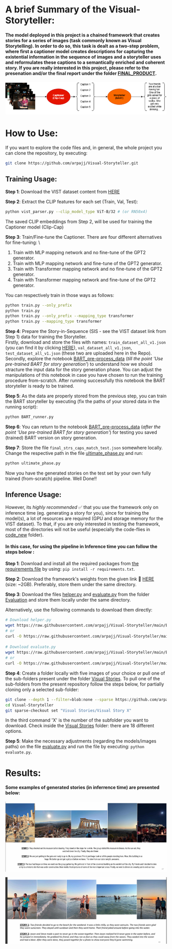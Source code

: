 # A brief Summary of the Visual-Storyteller:

#### The model deployed in this project is a chained framework that creates stories for a series of images (task commonly known as Visual Storytelling). In order to do so, this task is dealt as a two-step problem, where first a captioner model creates descriptions for capturing the existential information in the sequence of images and a storyteller uses and reformulates these captions to a semantically enriched and coherent story. If you are really interested in this project, please refer to the presenation and/or the final report under the folder [FINAL_PRODUCT](./FINAL_PRODUCT).

![My Image](Images/Model_diagram.png)

# How to Use:

If you want to explore the code files and, in general, the whole project you can clone the repository, by executing: 
```bash 
git clone https://github.com/arpajj/Visual-Storyteller.git
```
## Training Usage:
__Step 1__: Download the VIST dataset content from [HERE](https://visionandlanguage.net/VIST/dataset.html)

__Step 2__: Extract the CLIP features for each set (Train, Val, Test):
```bash
python vist_parser.py --clip_model_type ViT-B/32 # (or RN50x4)
```
The saved CLIP embeddings from Step 2, will be used for training the Captioner model (Clip-Cap)

__Step 3__: Train/Fine-tune the Captioner. There are four different alternatives for fine-tuning: \\
1) Train with MLP mapping network and no fine-tune of the GPT2 generator.
2) Train with MLP mapping network and fine-tune of the GPT2 generator.
3) Train with Transformer mapping network and no fine-tune of the GPT2 generator.
4) Train with Transformer mapping network and fine-tune of the GPT2 generator.

You can respectively train in those ways as follows:
```bash
python train.py --only_prefix
python train.py
python train.py --only_prefix --mapping_type transformer
python train.py --mapping_type transformer
```
__Step 4__: Prepare the Story-in-Sequence (SIS - see the VIST dataset link from Step 1) data for training the Storyteller. \
Firstly, download and store the files with names: `train_dataset_all_v1.json` (you can find it by clicking [HERE](https://drive.google.com/drive/folders/1PJ65Y_VKar-HQDIHFr4aePVQWU8twZsL?usp=drive_link)), `val_dataset_all_v1.json`, `test_dataset_all_v1.json` (these two are uploaded here in the Repo). \
Secondly, explore the notebook [BART_pre-process_data](./code_new/BART_pre-process_data.ipynb) (_till the point 'Use pre-trained BART for story generation'_) to understand how we should stracture the input data for the story generation phase. You can adjust the manipulations of this notebook in case you have chosen to run the training procedure from-scratch. After running successfully this notebook the BART storyteller is ready to be trained.

__Step 5__: As the data are properly stored from the previous step, you can train the BART storyteller by executing (fix the paths of your stored data in the running script): 
```bash
python BART_runner.py
```
__Step 6__: You can return to the notebook [BART_pre-process_data](./code_new/BART_pre-process_data.ipynb) (_after the point 'Use pre-trained BART for story generation'_) for testing you saved (trained) BART version on story generation. 

__Step 7__: Store the file `final_strs_caps_match_test.json` somewhere locally. Change the respective path in the file [ultimate_phase.py](./code_new/ultimate_phase.py) and run:
```bash
python ultimate_phase.py
```
Now you have the generated stories on the test set by your own fully trained (from-scratch) pipeline. Well Done‼️ 

## Inference Usage: 

However, its _highly recommended_ ✅ that you use the framework only on inference time (eg. generating a story for you), since for training the model(s), a lot of resources are required (GPU and storage memory for the VIST dataset). To that, if you are only interested in testing the framework, most of the directories will not be useful (especially the code-flies in [code_new](./code_new) folder).

#### In this case, for using the pipeline in Inference time you can follow the steps below : 

__Step 1__: Download and install all the required packages from [the requirements file](./requirements.txt) by using: `pip install -r requirements.txt`.

__Step 2__: Download the framework's weights from the given link 🔗 [HERE](https://drive.google.com/drive/folders/1PJ65Y_VKar-HQDIHFr4aePVQWU8twZsL?usp=drive_link) (size: ~2GB). 
Preferably, store them under the same directory.

__Step 3__: Download the files [helper.py](./Evaluation/helper.py) and [evaluate.py](./Evaluation/evaluate.py) from the folder [Evaluation](./Evaluation) and store them locally under the same directory. 

Alternatively, use the following commands to download them directly:

```bash
# Download helper.py
wget https://raw.githubusercontent.com/arpajj/Visual-Storyteller/main/Evaluation/helper.py
# or
curl -O https://raw.githubusercontent.com/arpajj/Visual-Storyteller/main/Evaluation/helper.py

# Download evaluate.py
wget https://raw.githubusercontent.com/arpajj/Visual-Storyteller/main/Evaluation/evaluate.py
# or
curl -O https://raw.githubusercontent.com/arpajj/Visual-Storyteller/main/Evaluation/evaluate.py
```

__Step 4__: Create a folder locally with five images of your choice or pull one of the sub-folders present under the folder [Visual Stories](https://github.com/arpajj/Visual-Storyteller/tree/main/Visual%20Stories). To pull one of the sub-folders from the present repository follow the steps below, for partially cloning only a selected sub-folder:

```bash
git clone --depth 1 --filter=blob:none --sparse https://github.com/arpajj/Visual-Storyteller.git
cd Visual-Storyteller
git sparse-checkout set "Visual Stories/Visual Story X"
```

In the third command 'X' is the number of the subfolder you want to download. Check inside the [Visual Stories](https://github.com/arpajj/Visual-Storyteller/tree/main/Visual%20Stories) folder: there are 18 different options.

__Step 5__: Make the necessary adjustments (regarding the models/images paths) on the file [evaluate.py](./Evaluation/evaluate.py) and run the file by executing: `python evaluate.py`.


# Results: 

#### Some examples of generated stories (in inferrence time) are presented below: 

![My Image](Images/Story_example.png)

![My Image](Images/Story_example_2.png)


